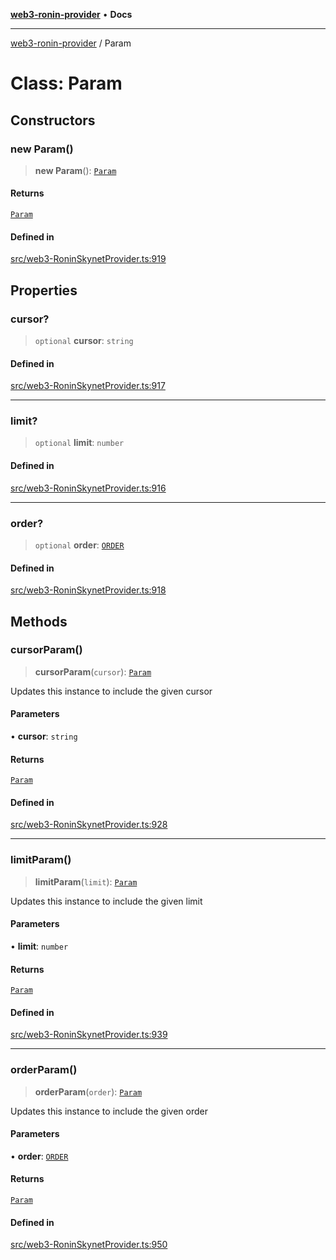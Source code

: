 [**web3-ronin-provider**](../README.md) • **Docs**

***

[web3-ronin-provider](../globals.md) / Param

# Class: Param

## Constructors

### new Param()

> **new Param**(): [`Param`](Param.md)

#### Returns

[`Param`](Param.md)

#### Defined in

[src/web3-RoninSkynetProvider.ts:919](https://github.com/chuacw/web3-ronin-provider/blob/5e9462adf1edb8f1f7982dc5f4e5bd7094a4d6eb/src/web3-RoninSkynetProvider.ts#L919)

## Properties

### cursor?

> `optional` **cursor**: `string`

#### Defined in

[src/web3-RoninSkynetProvider.ts:917](https://github.com/chuacw/web3-ronin-provider/blob/5e9462adf1edb8f1f7982dc5f4e5bd7094a4d6eb/src/web3-RoninSkynetProvider.ts#L917)

***

### limit?

> `optional` **limit**: `number`

#### Defined in

[src/web3-RoninSkynetProvider.ts:916](https://github.com/chuacw/web3-ronin-provider/blob/5e9462adf1edb8f1f7982dc5f4e5bd7094a4d6eb/src/web3-RoninSkynetProvider.ts#L916)

***

### order?

> `optional` **order**: [`ORDER`](../enumerations/ORDER.md)

#### Defined in

[src/web3-RoninSkynetProvider.ts:918](https://github.com/chuacw/web3-ronin-provider/blob/5e9462adf1edb8f1f7982dc5f4e5bd7094a4d6eb/src/web3-RoninSkynetProvider.ts#L918)

## Methods

### cursorParam()

> **cursorParam**(`cursor`): [`Param`](Param.md)

Updates this instance to include the given cursor

#### Parameters

• **cursor**: `string`

#### Returns

[`Param`](Param.md)

#### Defined in

[src/web3-RoninSkynetProvider.ts:928](https://github.com/chuacw/web3-ronin-provider/blob/5e9462adf1edb8f1f7982dc5f4e5bd7094a4d6eb/src/web3-RoninSkynetProvider.ts#L928)

***

### limitParam()

> **limitParam**(`limit`): [`Param`](Param.md)

Updates this instance to include the given limit

#### Parameters

• **limit**: `number`

#### Returns

[`Param`](Param.md)

#### Defined in

[src/web3-RoninSkynetProvider.ts:939](https://github.com/chuacw/web3-ronin-provider/blob/5e9462adf1edb8f1f7982dc5f4e5bd7094a4d6eb/src/web3-RoninSkynetProvider.ts#L939)

***

### orderParam()

> **orderParam**(`order`): [`Param`](Param.md)

Updates this instance to include the given order

#### Parameters

• **order**: [`ORDER`](../enumerations/ORDER.md)

#### Returns

[`Param`](Param.md)

#### Defined in

[src/web3-RoninSkynetProvider.ts:950](https://github.com/chuacw/web3-ronin-provider/blob/5e9462adf1edb8f1f7982dc5f4e5bd7094a4d6eb/src/web3-RoninSkynetProvider.ts#L950)
